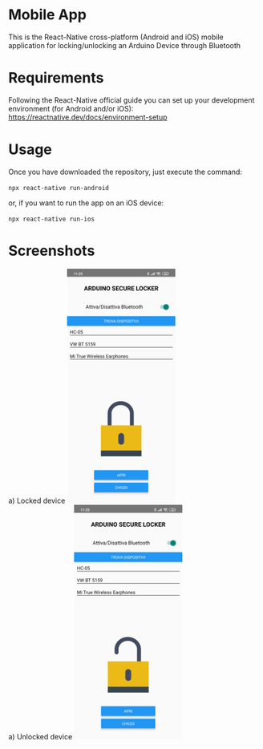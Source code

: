 # Mobile App

This is the React-Native cross-platform (Android and iOS) mobile application for locking/unlocking an Arduino Device through Bluetooth

# Requirements

Following the React-Native official guide you can set up your development environment (for Android and/or iOS):
https://reactnative.dev/docs/environment-setup

# Usage

Once you have downloaded the repository, just execute the command:

`npx react-native run-android`

or, if you want to run the app on an iOS device:

`npx react-native run-ios`

# Screenshots

a) Locked device
<img src="https://raw.githubusercontent.com/DistributedSystemsProject/MobileApp/master/src/images/screenshots/locked_screen.jpg" alt="Screen 1" width="216" height="468">
<br>
a) Unlocked device
<img src="https://raw.githubusercontent.com/DistributedSystemsProject/MobileApp/master/src/images/screenshots/unlocked_screen.jpg" alt="Screen 2" width="216" height="468">

